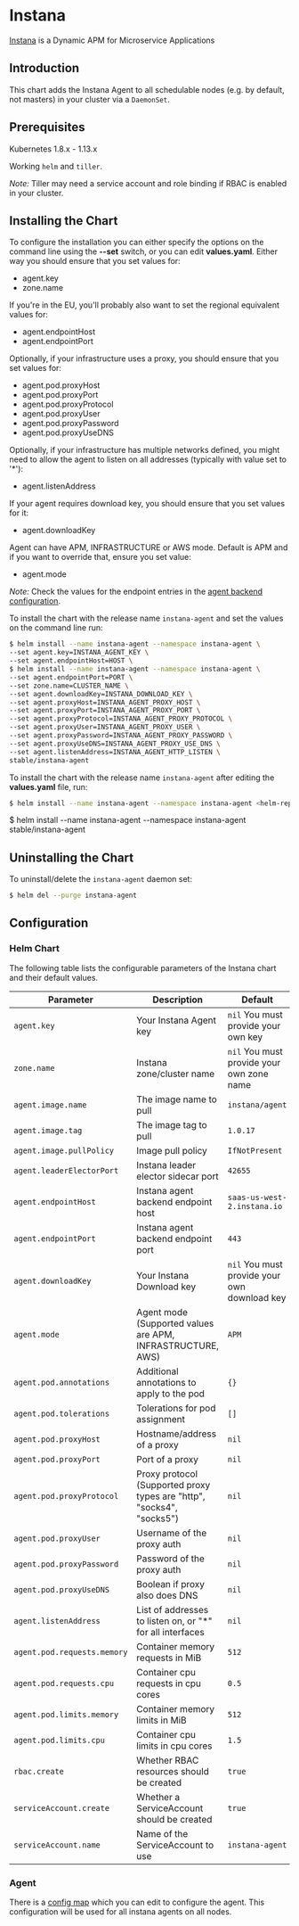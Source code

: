 # Instana

[Instana](https://www.instana.com/) is a Dynamic APM for Microservice Applications

## Introduction

This chart adds the Instana Agent to all schedulable nodes (e.g. by default, not masters) in your cluster via a `DaemonSet`.

## Prerequisites

Kubernetes 1.8.x - 1.13.x

Working `helm` and `tiller`.

_Note:_ Tiller may need a service account and role binding if RBAC is enabled in your cluster.

## Installing the Chart

To configure the installation you can either specify the options on the command line using the **--set** switch, or you can edit **values.yaml**. Either way you should ensure that you set values for:

* agent.key
* zone.name

If you're in the EU, you'll probably also want to set the regional equivalent values for:

* agent.endpointHost
* agent.endpointPort

Optionally, if your infrastructure uses a proxy, you should ensure that you set values for:

* agent.pod.proxyHost
* agent.pod.proxyPort
* agent.pod.proxyProtocol
* agent.pod.proxyUser
* agent.pod.proxyPassword
* agent.pod.proxyUseDNS

Optionally, if your infrastructure has multiple networks defined, you might need to allow the agent to listen on all addresses (typically with value set to '*'):

* agent.listenAddress

If your agent requires download key, you should ensure that you set values for it:

* agent.downloadKey

Agent can have APM, INFRASTRUCTURE or AWS mode. Default is APM and if you want to override that, ensure you set value:

* agent.mode

_Note:_ Check the values for the endpoint entries in the [agent backend configuration](https://docs.instana.io/quick_start/agent_configuration/#backend).

To install the chart with the release name `instana-agent` and set the values on the command line run:

```bash
$ helm install --name instana-agent --namespace instana-agent \
--set agent.key=INSTANA_AGENT_KEY \
--set agent.endpointHost=HOST \
$ helm install --name instana-agent --namespace instana-agent \
--set agent.endpointPort=PORT \
--set zone.name=CLUSTER_NAME \
--set agent.downloadKey=INSTANA_DOWNLOAD_KEY \
--set agent.proxyHost=INSTANA_AGENT_PROXY_HOST \
--set agent.proxyPort=INSTANA_AGENT_PROXY_PORT \
--set agent.proxyProtocol=INSTANA_AGENT_PROXY_PROTOCOL \
--set agent.proxyUser=INSTANA_AGENT_PROXY_USER \
--set agent.proxyPassword=INSTANA_AGENT_PROXY_PASSWORD \
--set agent.proxyUseDNS=INSTANA_AGENT_PROXY_USE_DNS \
--set agent.listenAddress=INSTANA_AGENT_HTTP_LISTEN \
stable/instana-agent
```

To install the chart with the release name `instana-agent` after editing the **values.yaml** file, run:

```bash
$ helm install --name instana-agent --namespace instana-agent <helm-repo>/instana-agent
```

$ helm install --name instana-agent --namespace instana-agent stable/instana-agent
## Uninstalling the Chart

To uninstall/delete the `instana-agent` daemon set:

```bash
$ helm del --purge instana-agent
```

## Configuration

### Helm Chart

The following table lists the configurable parameters of the Instana chart and their default values.

|             Parameter              |            Description                                                  |                    Default                   |
|------------------------------------|-------------------------------------------------------------------------|----------------------------------------------|
| `agent.key`                        | Your Instana Agent key                                                  | `nil` You must provide your own key          |
| `zone.name`                        | Instana zone/cluster name                                               | `nil` You must provide your own zone name    |
| `agent.image.name`                 | The image name to pull                                                  | `instana/agent`                              |
| `agent.image.tag`                  | The image tag to pull                                                   | `1.0.17`                                     |
| `agent.image.pullPolicy`           | Image pull policy                                                       | `IfNotPresent`                               |
| `agent.leaderElectorPort`          | Instana leader elector sidecar port                                     | `42655`                                      |
| `agent.endpointHost`               | Instana agent backend endpoint host                                     | `saas-us-west-2.instana.io`                  |
| `agent.endpointPort`               | Instana agent backend endpoint port                                     | `443`                                        |
| `agent.downloadKey`                | Your Instana Download key                                               | `nil` You must provide your own download key |
| `agent.mode`                       | Agent mode (Supported values are APM, INFRASTRUCTURE, AWS)              | `APM`                                        |
| `agent.pod.annotations`            | Additional annotations to apply to the pod                              | `{}`                                         |
| `agent.pod.tolerations`            | Tolerations for pod assignment                                          | `[]`                                         |
| `agent.pod.proxyHost`              | Hostname/address of a proxy                                             | `nil`                                        |
| `agent.pod.proxyPort`              | Port of a proxy                                                         | `nil`                                        |
| `agent.pod.proxyProtocol`          | Proxy protocol (Supported proxy types are "http", "socks4", "socks5")   | `nil`                                        |
| `agent.pod.proxyUser`              | Username of the proxy auth                                              | `nil`                                        |
| `agent.pod.proxyPassword`          | Password of the proxy auth                                              | `nil`                                        |
| `agent.pod.proxyUseDNS`            | Boolean if proxy also does DNS                                          | `nil`                                        |
| `agent.listenAddress`              | List of addresses to listen on, or "*" for all interfaces               | `nil`                                        |
| `agent.pod.requests.memory`        | Container memory requests in MiB                                        | `512`                                        |
| `agent.pod.requests.cpu`           | Container cpu requests in cpu cores                                     | `0.5`                                        |
| `agent.pod.limits.memory`          | Container memory limits in MiB                                          | `512`                                        |
| `agent.pod.limits.cpu`             | Container cpu limits in cpu cores                                       | `1.5`                                        |
| `rbac.create`                      | Whether RBAC resources should be created                                | `true`                                       |
| `serviceAccount.create`            | Whether a ServiceAccount should be created                              | `true`                                       |
| `serviceAccount.name`              | Name of the ServiceAccount to use                                       | `instana-agent`                              |

### Agent

There is a [config map](templates/configmap.yaml) which you can edit to configure the agent. This configuration will be used for all instana agents on all nodes.
